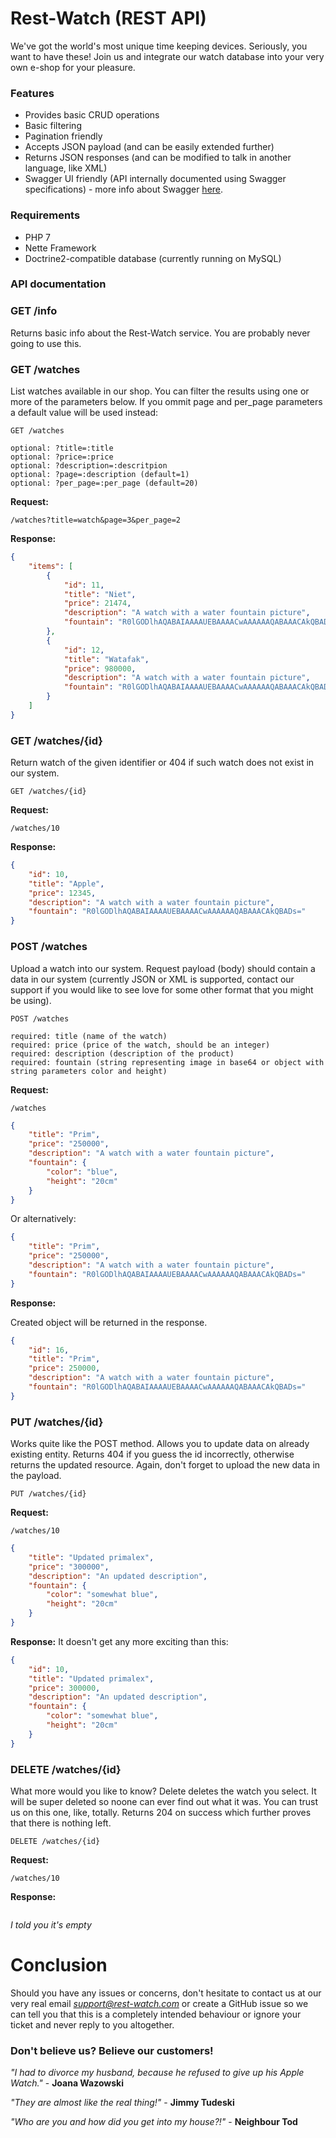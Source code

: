 # Rest-Watch (REST API)

We've got the world's most unique time keeping devices. Seriously, you want to have these! Join us and integrate our watch database into your very own e-shop for your pleasure.

### Features
  * Provides basic CRUD operations
  * Basic filtering
  * Pagination friendly
  * Accepts JSON payload (and can be easily extended further)
  * Returns JSON responses (and can be modified to talk in another language, like XML)
  * Swagger UI friendly (API internally documented using Swagger specifications) - more info about Swagger [here](http://swagger.com).  

### Requirements
  * PHP 7
  * Nette Framework
  * Doctrine2-compatible database (currently running on MySQL)

### API documentation
 
 ### GET /info
Returns basic info about the Rest-Watch service. You are probably never going to use this.

 ### GET /watches
List watches available in our shop. You can filter the results using one or more of the parameters below. If you ommit page and per_page parameters a default value will be used instead:

    GET /watches
    
    optional: ?title=:title
    optional: ?price=:price
    optional: ?description=:descritpion
    optional: ?page=:description (default=1)
    optional: ?per_page=:per_page (default=20)

**Request:**

    /watches?title=watch&page=3&per_page=2 

**Response:**

```json
{
    "items": [
        {
            "id": 11,
            "title": "Niet",
            "price": 21474,
            "description": "A watch with a water fountain picture",
            "fountain": "R0lGODlhAQABAIAAAAUEBAAAACwAAAAAAQABAAACAkQBADs="
        },
        {
            "id": 12,
            "title": "Watafak",
            "price": 980000,
            "description": "A watch with a water fountain picture",
            "fountain": "R0lGODlhAQABAIAAAAUEBAAAACwAAAAAAQABAAACAkQBADs="
        }
    ]
}
```



 ### GET /watches/{id}
Return watch of the given identifier or 404 if such watch does not exist in our system.

    GET /watches/{id}

**Request:**

    /watches/10

**Response:**

```json
{
    "id": 10,
    "title": "Apple",
    "price": 12345,
    "description": "A watch with a water fountain picture",
    "fountain": "R0lGODlhAQABAIAAAAUEBAAAACwAAAAAAQABAAACAkQBADs="
}
```


 ### POST /watches
 
Upload a watch into our system. Request payload (body) should contain a data in our system (currently JSON or XML is supported, contact our support if you would like to see love for some other format that you might be using).

    POST /watches
    
    required: title (name of the watch)
    required: price (price of the watch, should be an integer)
    required: description (description of the product)
    required: fountain (string representing image in base64 or object with string parameters color and height)
 
**Request:**

    /watches

```json
{
	"title": "Prim",
	"price": "250000",
	"description": "A watch with a water fountain picture",
	"fountain": {
		"color": "blue",
		"height": "20cm"
	}
}
```

Or alternatively:

```json
{
	"title": "Prim",
	"price": "250000",
	"description": "A watch with a water fountain picture",
	"fountain": "R0lGODlhAQABAIAAAAUEBAAAACwAAAAAAQABAAACAkQBADs="
}
```

**Response:**

Created object will be returned in the response.

```json
{
    "id": 16,
    "title": "Prim",
	"price": 250000,
	"description": "A watch with a water fountain picture",
	"fountain": "R0lGODlhAQABAIAAAAUEBAAAACwAAAAAAQABAAACAkQBADs="
}
```

 ### PUT /watches/{id}
 Works quite like the POST method. Allows you to update data on already existing entity. Returns 404 if you guess the id incorrectly, otherwise returns the updated resource. Again, don't forget to upload the new data in the payload.

    PUT /watches/{id}

**Request:**

    /watches/10

```json
{
	"title": "Updated primalex",
	"price": "300000",
	"description": "An updated description",
	"fountain": {
		"color": "somewhat blue",
		"height": "20cm"
	}
}
```

**Response:**
It doesn't get any more exciting than this:
```json
{
	"id": 10,
	"title": "Updated primalex",
	"price": 300000,
	"description": "An updated description",
	"fountain": {
		"color": "somewhat blue",
		"height": "20cm"
	}
}
```

 ### DELETE /watches/{id}
What more would you like to know? Delete deletes the watch you select. It will be super deleted so noone can ever find out what it was. You can trust us on this one, like, totally. Returns 204 on success which further proves that there is nothing left.

    DELETE /watches/{id}

**Request:**

    /watches/10

**Response:**

```json
```

*I told you it's empty*

# Conclusion

Should you have any issues or concerns, don't hesitate to contact us at our very real email *support@rest-watch.com* or create a GitHub issue so we can tell you that this is a completely intended behaviour or ignore your ticket and never reply to you altogether.

### Don't believe us? Believe our customers!
*"I had to divorce my husband, because he refused to give up his Apple Watch."* - **Joana Wazowski**  

*"They are almost like the real thing!"* - **Jimmy Tudeski**  

*"Who are you and how did you get into my house?!"* - **Neighbour Tod**  
